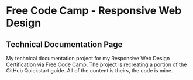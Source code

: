 # Free Code Camp - Responsive Web Design
## Technical Documentation Page

My technical documentation project for my Responsive Web Design Certification via Free Code Camp. The project is recreating a portion of the GitHub Quickstart guide. All of the content is theirs, the code is mine.